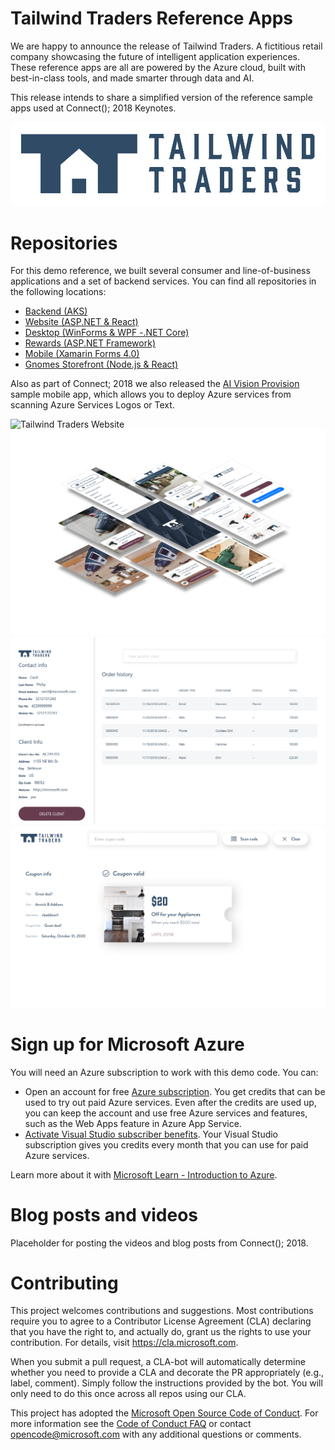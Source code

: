 # Tailwind Traders Reference Apps
We are happy to announce the release of Tailwind Traders. A fictitious retail company showcasing the future of intelligent application experiences. These reference apps are all are powered by the Azure cloud, built with best-in-class tools, and made smarter through data and AI.

This release intends to share a simplified version of the reference sample apps used at Connect(); 2018 Keynotes.

<img src="Documents/Images/Logo.png" alt="Tailwind Traders Logo"/>

# Repositories

For this demo reference, we built several consumer and line-of-business applications and a set of backend services. You can find all repositories in the following locations:

* [Backend (AKS)](https://github.com/Microsoft/TailwindTraders-Backend)
* [Website (ASP.NET & React)](https://github.com/Microsoft/TailwindTraders-Website)
* [Desktop (WinForms & WPF -.NET Core)](https://github.com/Microsoft/TailwindTraders-Desktop)
* [Rewards (ASP.NET Framework)](https://github.com/Microsoft/TailwindTraders-Rewards)
* [Mobile (Xamarin Forms 4.0)](https://github.com/Microsoft/TailwindTraders-Mobile)
* [Gnomes Storefront (Node.js & React)](https://github.com/Microsoft/TailwindTraders-Opener)

Also as part of Connect; 2018 we also released the [AI Vision Provision](https://github.com/Microsoft/AIVisualProvision) sample mobile app, which allows you to deploy Azure services from scanning Azure Services Logos or Text.

<img src="Documents/Images/Website.png" alt="Tailwind Traders Website"/>
<img src="Documents/Images/Mobile.png" alt="Tailwind Traders Mobile Apps"/>
<img src="Documents/Images/Rewards.png" alt="Tailwind Traders Rewards"/>
<img src="Documents/Images/Desktop.png" alt="Tailwind Traders Desktop"/>

# Sign up for Microsoft Azure

You will need an Azure subscription to work with this demo code. You can:

- Open an account for free [Azure subscription](https://azure.com). You get credits that can be used to try out paid Azure services. Even after the credits are used up, you can keep the account and use free Azure services and features, such as the Web Apps feature in Azure App Service.
- [Activate Visual Studio subscriber benefits](https://azure.microsoft.com/en-us/pricing/member-offers/credit-for-visual-studio-subscribers/). Your Visual Studio subscription gives you credits every month that you can use for paid Azure services.

Learn more about it with [Microsoft Learn - Introduction to Azure](https://docs.microsoft.com/learn/azure).

# Blog posts and videos

Placeholder for posting the videos and blog posts from Connect(); 2018.


# Contributing

This project welcomes contributions and suggestions.  Most contributions require you to agree to a
Contributor License Agreement (CLA) declaring that you have the right to, and actually do, grant us
the rights to use your contribution. For details, visit https://cla.microsoft.com.

When you submit a pull request, a CLA-bot will automatically determine whether you need to provide
a CLA and decorate the PR appropriately (e.g., label, comment). Simply follow the instructions
provided by the bot. You will only need to do this once across all repos using our CLA.

This project has adopted the [Microsoft Open Source Code of Conduct](https://opensource.microsoft.com/codeofconduct/).
For more information see the [Code of Conduct FAQ](https://opensource.microsoft.com/codeofconduct/faq/) or
contact [opencode@microsoft.com](mailto:opencode@microsoft.com) with any additional questions or comments.
